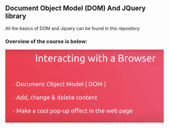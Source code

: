 ## Document Object Model (DOM) And JQuery library

All the basics of DOM and Jquery can be found in this repository

### Overview of the course is below:

![](images/Overview.png)
